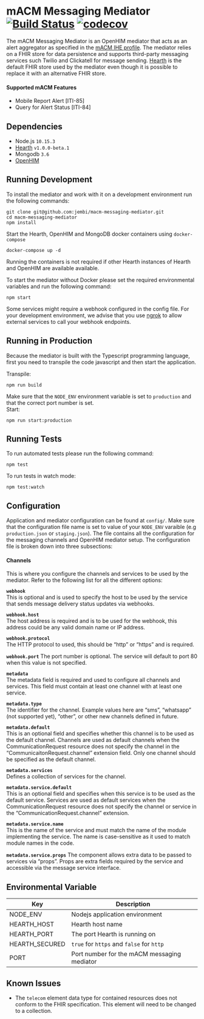 # mACM Messaging Mediator [![Build Status](https://travis-ci.com/jembi/macm-messaging-mediator.svg?token=HL2Z5FKkgvPyxYf3MGbf&branch=master)](https://travis-ci.com/jembi/macm-messaging-mediator) [![codecov](https://codecov.io/gh/jembi/macm-messaging-mediator/branch/master/graph/badge.svg?token=dejEYdMvrg)](https://codecov.io/gh/jembi/macm-messaging-mediator)

The mACM Messaging Mediator is an OpenHIM mediator that acts as an alert aggregator as specified in the [mACM IHE profile](https://wiki.ihe.net/index.php/Mobile_Alert_Communication_Management(mACM)). The mediator relies on a FHIR store for data persistence and supports third-party messaging services such Twilio and Clickatell for message sending. [Hearth](https://github.com/jembi/hearth) is the default FHIR store used by the mediator even though it is possible to replace it with an alternative FHIR store.

#### Supported mACM Features
- Mobile Report Alert [ITI-85]
- Query for Alert Status [ITI-84]

## Dependencies
- Node.js `10.15.3`
- [Hearth](https://github.com/jembi/hearth) `v1.0.0-beta.1`
- Mongodb `3.6`
- [OpenHIM](http://openhim.org/)

## Running Development
To install the mediator and work with it on a development environment run the following commands:

```
git clone git@github.com:jembi/macm-messaging-mediator.git
cd macm-messaging-mediator
npm install
```
Start the Hearth, OpenHIM and MongoDB docker containers using `docker-compose`  
```
docker-compose up -d
```
Running the containers is not required if other Hearth instances of Hearth and OpenHIM are available available.

To start the mediator without Docker please set the required environmental variables and run the following command:
```
npm start
```

Some services might require a webhook configured in the config file. For your development environment, we advise that you use [ngrok](https://ngrok.com/) to allow external services to call your webhook endpoints.

## Running in Production

Because the mediator is built with the Typescript programming language, first you need to transpile the code javascript and then start the application.

Transpile:
```
npm run build
```
Make sure that the `NODE_ENV` environment variable is set to `production` and that the correct port number is set.  
Start:
```
npm run start:production
```

## Running Tests

To run automated tests please run the following command:
```
npm test
```

To run tests in watch mode:
```
npm test:watch
```

## Configuration

Application and mediator configuration can be found at `config/`. Make sure that the configuration file name is set to value of your `NODE_ENV` varaible (e.g `production.json` or `staging.json`). The file contains all the configuration for the messaging channels and OpenHIM mediator setup. The configuration file is broken down into three subsections:

#### Channels
This is where you configure the channels and services to be used by the mediator. Refer to the following list for all the different options:

**`webhook`**  
This is optional and is used to specify the host to be used by the service that sends message delivery status updates via webhooks.

**`webhook.host`**  
The host address is required and is to be used for the webhook, this address could be any valid domain name or IP address.

**`webhook.protocol`**  
The HTTP protocol to used, this should be “http” or “https” and is required.

**`webhook.port`** 
The port number is optional. The service will default to port 80 when this value is not specified.

**`metadata`**  
The metadata field is required and used to configure all channels and services. This field must contain at least one channel with at least one service.

**`metadata.type`**  
The identifier for the channel. Example values here are “sms”, “whatsapp” (not supported yet), “other”, or other new channels defined in future.

**`metadata.default`**  
This is an optional field and specifies whether this channel is to be used as the default channel. Channels are used as default channels when the CommunicationRequest resource does not specify the channel in the “CommunicaitonRequest.channel” extension field. Only one channel should be specified as the default channel. 

**`metadata.services`**  
Defines a collection of services for the channel.

**`metadata.service.default`**  
This is an optional field and specifies when this service is to be used as the default service. Services are used as default services when the CommunicationRequest resource does not specify the channel or service in the “CommunicationRequest.channel” extension.

**`metadata.service.name`**  
This is the name of the service and must match the name of the module implementing the service. The name is case-sensitive as it used to match module names in the code.

**`metadata.service.props`**
The component allows extra data to be passed to services via “props”. Props are extra fields required by the service and accessible via the message service interface.

## Environmental Variable  

  Key  | Description
 ------- | -----------
 NODE_ENV | Nodejs application environment
 HEARTH_HOST | Hearth host name
 HEARTH_PORT | The port Hearth is running on
 HEARTH_SECURED | `true` for `https` and `false` for `http`
 PORT | Port number for the mACM messaging mediator

 ## Known Issues
 - The `telecom` element data type for contained resources does not conform to the FHIR specification. This element will need to be changed to a collection. 
